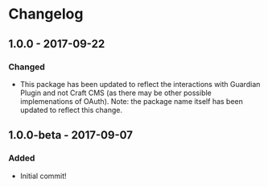 Changelog
=========

## 1.0.0 - 2017-09-22

### Changed
- This package has been updated to reflect the interactions with Guardian Plugin and not Craft CMS (as there may be 
other possible implemenations of OAuth).  Note: the package name itself has been updated to reflect this change.

## 1.0.0-beta - 2017-09-07

### Added
- Initial commit!